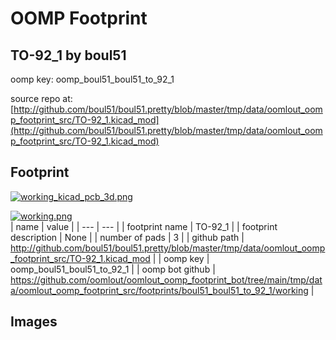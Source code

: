 # OOMP Footprint  
## TO-92_1  by boul51  
  
oomp key: oomp_boul51_boul51_to_92_1  
  
source repo at: [http://github.com/boul51/boul51.pretty/blob/master/tmp/data/oomlout_oomp_footprint_src/TO-92_1.kicad_mod](http://github.com/boul51/boul51.pretty/blob/master/tmp/data/oomlout_oomp_footprint_src/TO-92_1.kicad_mod)  
## Footprint  
  
[![working_kicad_pcb_3d.png](working_kicad_pcb_3d_600.png)](working_kicad_pcb_3d.png)  
  
[![working.png](working_600.png)](working.png)  
| name | value | 
| --- | --- | 
| footprint name | TO-92_1 | 
| footprint description | None | 
| number of pads | 3 | 
| github path | http://github.com/boul51/boul51.pretty/blob/master/tmp/data/oomlout_oomp_footprint_src/TO-92_1.kicad_mod | 
| oomp key | oomp_boul51_boul51_to_92_1 | 
| oomp bot github | https://github.com/oomlout/oomlout_oomp_footprint_bot/tree/main/tmp/data/oomlout_oomp_footprint_src/footprints/boul51_boul51_to_92_1/working | 
## Images  
